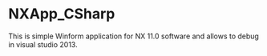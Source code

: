 # NXApp_CSharp
This is simple Winform application for NX 11.0 software and allows to debug in visual studio 2013.
